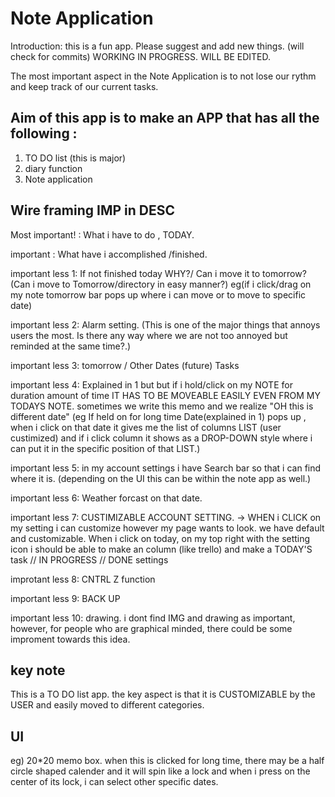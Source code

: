 # Note Application

Introduction: this is a fun app. Please suggest and add new things. (will check for commits)
WORKING IN PROGRESS. WILL BE EDITED.


The most important aspect in the Note Application is to not lose our rythm and keep track of our current tasks.

## Aim of this app is to make an APP that has all the following :
1. TO DO list (this is major)
2. diary function
3. Note application

## Wire framing IMP in DESC

Most important! : What i have to do , TODAY.

important : What have i accomplished /finished. 

important less 1: If not finished today WHY?/ Can i move it to tomorrow? (Can i move to Tomorrow/directory in easy manner?) eg(if i click/drag on my note tomorrow bar pops up where i can move or to move to specific date)

important less 2: Alarm setting. (This is one of the major things that annoys users the most. Is there any way where we are not too annoyed but reminded at the same time?.)

important less 3: tomorrow / Other Dates (future) Tasks

important less 4: Explained in 1 but but if i hold/click on my NOTE for duration amount of time IT HAS TO BE MOVEABLE EASILY EVEN FROM MY TODAYS NOTE. sometimes we write this memo and we realize "OH this is different date" (eg If held on for long time Date(explained in 1) pops up , when i click on that date it gives me the list of columns LIST (user custimized) and if i click column it shows as a DROP-DOWN style where i can put it in the specific position of that LIST.)

important less 5: in my account settings i have Search bar so that i can find where it is. (depending on the UI this can be within the note app as well.)

important less 6: Weather forcast on that date. 

important less 7: CUSTIMIZABLE ACCOUNT SETTING. -> WHEN i CLICK on my setting i can customize however my page wants to look. we have default and customizable. When i click on today, on my top right with the setting icon i should be able to make an column (like trello) and make a TODAY'S task // IN PROGRESS // DONE settings 

improtant less 8: CNTRL Z function 

important less 9: BACK UP

important less 10: drawing. i dont find IMG and drawing as important, however, for people who are graphical minded, there could be some improment towards this idea.



## key note
This is a TO DO list app. the key aspect is that it is CUSTOMIZABLE by the USER and easily moved to different categories.




## UI 
eg) 20*20 memo box. when this is clicked for long time, there may be a half circle shaped calender and it will spin like a lock and when i press on the center of its lock, i can select other specific dates.
